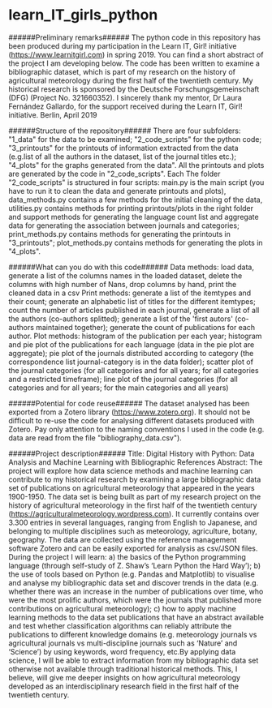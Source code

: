 # learn_IT_girls_python

######Preliminary remarks######
The python code in this repository has been produced during my participation in the Learn IT, Girl! initiative (https://www.learnitgirl.com) in spring 2019. You can find a short abstract of the project I am developing below.
The code has been written to examine a bibliographic dataset, which is part of my research on the history of agricultural meteorology during the first half of the twentieth century. My historical research is sponsored by the Deutsche Forschungsgemeinschaft (DFG) (Project No. 321660352).
I sincerely thank my mentor, Dr Laura Fernández Gallardo, for the support received during the Learn IT, Girl! initiative.
Berlin, April 2019

######Structure of the repository######
There are four subfolders: "1_data" for the data to be examined; "2_code_scripts" for the python code; "3_printouts" for the printouts of information extracted from the data (e.g.list of all the authors in the dataset, list of the journal titles etc.); "4_plots" for the graphs generated from the data". All the printouts and plots are generated by the code in "2_code_scripts". Each 
The folder "2_code_scripts" is structured in four scripts: main.py is the main script (you have to run it to clean the data and generate printouts and plots), data_methods.py contains a few methods for the initial cleaning of the data, utilities.py contains methods for printing printouts/plots in the right folder and support methods for generating the language count list and aggregate data for generating the association between journals and categories; print_methods.py contains methods for generating the printouts in "3_printouts"; plot_methods.py contains methods for generating the plots in "4_plots". 

######What can you do with this code######
Data methods: load data, generate a list of the columns names in the loaded dataset, delete the columns with high number of Nans, drop columns by hand, print the cleaned data in a csv
Print methods: generate a list of the itemtypes and their count; generate an alphabetic list of titles for the different itemtypes; count the number of articles published in each journal, generate a list of all the authors (co-authors splitted); generate a list of the 'first autors' (co-authors maintained together); generate the count of publications for each author.
Plot methods: histogram of the publication per each year; histogram and pie plot of the publications for each language (data in the pie plot are aggregate); pie plot of the journals distributed according to category (the correspondence list journal-category is in the data folder); scatter plot of the journal categories (for all categories and for all years; for all categories and a restricted timeframe); line plot of the journal categories (for all categories and for all years; for the main categories and all years)

######Potential for code reuse######
The dataset analysed has been exported from a Zotero library (https://www.zotero.org). It should not be difficult to re-use the code for analysing different datasets produced with Zotero. Pay only attention to the naming conventions I used in the code (e.g. data are read from the file "bibliography_data.csv").  

######Project description######
Title: Digital History with Python: Data Analysis and Machine Learning with Bibliographic References
Abstract: The project will explore how data science methods and machine learning can contribute to my historical research by examining a large bibliographic data set of publications on agricultural meteorology that appeared in the years 1900-1950. The data set is being built as part of my research project on the history of agricultural meteorology in the first half of the twentieth century (https://agriculturalmeteorology.wordpress.com). It currently contains over 3.300 entries in several languages, ranging from English to Japanese, and belonging to multiple disciplines such as meteorology, agriculture, botany, geography. The data are collected using the reference management software Zotero and can be easily exported for analysis as csv/JSON files. During the project I will learn: a) the basics of the Python programming language (through self-study of Z. Shaw’s ‘Learn Python the Hard Way’); b) the use of tools based on Python (e.g. Pandas and Matplotlib) to visualise and analyse my bibliographic data set and discover trends in the data (e.g. whether there was an increase in the number of publications over time, who were the most prolific authors, which were the journals that published more contributions on agricultural meteorology); c) how to apply machine learning methods to the data set publications that have an abstract available and test whether classification algorithms can reliably attribute the publications to different knowledge domains (e.g. meteorology journals vs agricultural journals vs multi-discipline journals such as ‘Nature’ and ‘Science’) by using keywords, word frequency, etc.By applying data science, I will be able to extract information from my bibliographic data set otherwise not available through traditional historical methods. This, I believe, will give me deeper insights on how agricultural meteorology developed as an interdisciplinary research field in the first half of the twentieth century.

